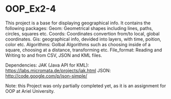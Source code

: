 # OOP_Ex2-4
This project is a base for displaying geographical info.
It contains the following packages:
  Geom: Geometrical shapes including lines, paths, circles, squares etc.
  Coords: Coordinates convertion from/to local, global coordinates.
  Gis: geographical info, devided into layers, with time, poition, color etc.
  Algorithms: Golbal Algorithms such as choosing inside of a square, choosing at a distance, transforming etc.
  File_format: Reading and Writing to and from CSV, JSON and KML files.
  
Dependencies:
  JAK (Java API for KML): https://labs.micromata.de/projects/jak.html
  JSON: http://code.google.com/p/json-simple/
  
Note: this Project was only partially completed yet, as it is an assignment for OOP at Ariel University.
